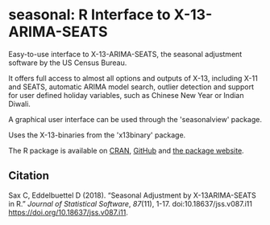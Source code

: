 # seasonal: R Interface to X-13-ARIMA-SEATS

Easy-to-use interface to X-13-ARIMA-SEATS, the seasonal adjustment software by the US Census Bureau. 

It offers full access to almost all options and outputs of X-13, including X-11 and SEATS, automatic ARIMA model search, outlier detection and support for user defined holiday variables, such as Chinese New Year or Indian Diwali. 

A graphical user interface can be used through the 'seasonalview' package. 

Uses the X-13-binaries from the 'x13binary' package.

The R package is available on [CRAN](https://cran.r-project.org/package=seasonal), [GitHub](https://github.com/christophsax/seasonal) and [the package website](http://www.seasonal.website/).

## Citation

Sax C, Eddelbuettel D (2018). “Seasonal
Adjustment by X-13ARIMA-SEATS in R.”
_Journal of Statistical Software_,
*87*(11), 1-17.
doi:10.18637/jss.v087.i11
<https://doi.org/10.18637/jss.v087.i11>.

